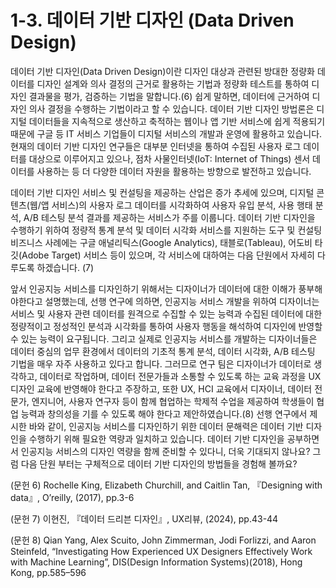 # 1-3. 데이터 기반 디자인 (Data Driven Design)

데이터 기반 디자인(Data Driven Design)이란 디자인 대상과 관련된 방대한 정량화 데이터를 디자인 설계와 의사 결정의 근거로 활용하는 기법과 정량화 테스트를 통하여 디자인 결과물을 평가, 검증하는 기법을 말합니다.(6) 쉽게 말하면, 데이터에 근거하여 디자인 의사 결정을 수행하는 기법이라고 할 수 있습니다. 
데이터 기반 디자인 방법론은 디지털 데이터들을 지속적으로 생산하고 축적하는 웹이나 앱 기반 서비스에 쉽게 적용되기 때문에 구글 등 IT 서비스 기업들이 디지털 서비스의 개발과 운영에 활용하고 있습니다.  현재의 데이터 기반 디자인 연구들은 대부분 인터넷을 통하여 수집된 사용자 로그 데이터를 대상으로 이루어지고 있으나, 점차 사물인터넷(IoT: Internet of Things) 센서 데이터를 사용하는 등 더 다양한 데이터 자원을 활용하는 방향으로 발전하고 있습니다. 

데이터 기반 디자인 서비스 및 컨설팅을 제공하는 산업은 증가 추세에 있으며, 디지털 콘텐츠(웹/앱 서비스)의 사용자 로그 데이터를 시각화하여 사용자 유입 분석, 사용 행태 분석, A/B 테스팅 분석 결과를 제공하는 서비스가 주를 이룹니다.  데이터 기반 디자인을 수행하기 위하여 정량적 통계 분석 및 데이터 시각화 서비스를 지원하는 도구 및 컨설팅 비즈니스 사례에는 구글 애널리틱스(Google Analytics), 태블로(Tableau), 어도비 타깃(Adobe Target) 서비스 등이 있으며, 각 서비스에 대하여는 다음 단원에서 자세히 다루도록 하겠습니다. (7)

앞서 인공지능 서비스를 디자인하기 위해서는 디자이너가 데이터에 대한 이해가 풍부해야한다고 설명했는데, 선행 연구에 의하면, 인공지능 서비스 개발을 위하여 디자이너는 서비스 및 사용자 관련 데이터를 원격으로 수집할 수 있는 능력과 수집된 데이터에 대한 정량적이고 정성적인 분석과 시각화를 통하여 사용자 행동을 해석하여 디자인에 반영할 수 있는 능력이 요구됩니다. 그리고 실제로 인공지능 서비스를 개발하는 디자이너들은 데이터 중심의 업무 환경에서 데이터의 기초적 통계 분석, 데이터 시각화, A/B 테스팅 기법을 매우 자주 사용하고 있다고 합니다. 
그러므로 연구 팀은 디자이너가 데이터로 생각하고, 데이터로 작업하며, 데이터 전문가들과 소통할 수 있도록 하는 교육 과정을 UX 디자인 교육에 반영해야 한다고 주장하고, 또한 UX, HCI 교육에서 디자이너, 데이터 전문가, 엔지니어, 사용자 연구자 등이 함께 협업하는 학제적 수업을 제공하여 학생들이 협업 능력과 창의성을 기를 수 있도록 해야 한다고 제안하였습니다.(8) 선행 연구에서 제시한 바와 같이, 인공지능 서비스를 디자인하기 위한 데이터 문해력은 데이터 기반 디자인을 수행하기 위해 필요한 역량과 일치하고 있습니다. 데이터 기반 디자인을 공부하면서 인공지능 서비스의 디자인 역량을 함께 준비할 수 있다니, 더욱 기대되지 않나요?  그럼 다음 단원 부터는 구체적으로 데이터 기반 디자인의 방법들을 경험해 볼까요? 

(문헌 6) Rochelle King, Elizabeth Churchill, and Caitlin Tan, 『Designing with
data』, O’reilly, (2017), pp.3-6

(문헌 7) 이현진,  『데이터 드리븐 디자인』, UX리뷰, (2024), pp.43-44

(문헌 8) Qian Yang, Alex Scuito, John Zimmerman, Jodi Forlizzi, and Aaron Steinfeld, “Investigating How Experienced UX Designers Effectively Work with Machine Learning”, DIS(Design Information Systems)(2018), Hong Kong, pp.585–596